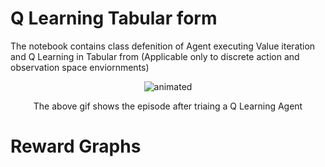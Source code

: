 # Q Learning Tabular form

The notebook contains class defenition of Agent executing Value iteration and Q Learning in Tabular from (Applicable only to discrete action and observation space enviornments)

<p align="center">
  <img src="https://user-images.githubusercontent.com/81060461/166102312-9d66a001-dcdb-4585-ba88-e79f1ede9659.gif" alt="animated" />
</p>
<p align="center">
The above gif shows the episode after triaing a Q Learning Agent</p>
</p>

# Reward Graphs
